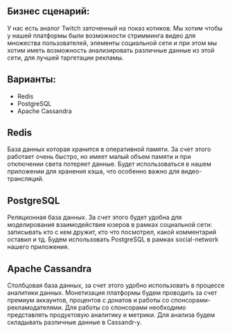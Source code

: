 ## Бизнес сценарий:
У нас есть аналог Twitch заточенный на показ котиков. Мы хотим чтобы
у нашей платформы были возможности стримминга видео для множества пользователей,
элементы социальной сети и при этом мы хотим иметь возможность
анализировать различные данные из этой сети, для лучшей таргетации рекламы.

## Варианты:
* Redis
* PostgreSQL
* Apache Cassandra
## Redis
База данных которая хранится в оперативной памяти. За счет этого работает очень быстро,
но имеет малый объем памяти и при отключении света потеряет данные. Будет использоваться в нашем приложении для 
хранения кэша, что особенно важно для видео-трансляций.

## PostgreSQL
Реляционная база данных. За счет этого будет удобна для моделирования взаимодействия юзеров
в рамках социальной сети: записывать кто с кем дружит, кто что посмотрел, какой комментарий оставил и тд.
Будем использовать PostgreSQL в рамках social-network нашего приложения.
## Apache Cassandra
Столбцовая база данных, за счет этого удобно использовать в процессе аналитики данных.
Монетизация платформы будем проводить за счет премиум аккаунтов, процентов с донатов и работы со спонсорами-рекламодателями.
Для работы со спонсорами необходимо представлять продуктовую аналитику и метрики.
Для анализа будем складывать различные данные в Cassandr-у.